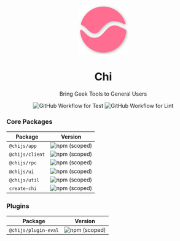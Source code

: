 <div align="center">
  <img src="assets/logo.png" width="128px">
  <h1>Chi</h1>

Bring Geek Tools to General Users

![GitHub Workflow for Test](https://img.shields.io/github/workflow/status/thezzisu/chi/Build%20and%20Test?label=test&style=flat-square)
![GitHub Workflow for Lint](https://img.shields.io/github/workflow/status/thezzisu/chi/Lint?label=lint&style=flat-square)

</div>

### Core Packages

| Package         | Version                                                                       |
| --------------- | ----------------------------------------------------------------------------- |
| `@chijs/app`    | ![npm (scoped)](https://img.shields.io/npm/v/@chijs/app?style=flat-square)    |
| `@chijs/client` | ![npm (scoped)](https://img.shields.io/npm/v/@chijs/client?style=flat-square) |
| `@chijs/rpc`    | ![npm (scoped)](https://img.shields.io/npm/v/@chijs/rpc?style=flat-square)    |
| `@chijs/ui`     | ![npm (scoped)](https://img.shields.io/npm/v/@chijs/ui?style=flat-square)     |
| `@chijs/util`   | ![npm (scoped)](https://img.shields.io/npm/v/@chijs/util?style=flat-square)   |
| `create-chi`    | ![npm (scoped)](https://img.shields.io/npm/v/create-chi?style=flat-square)    |

### Plugins

| Package              | Version                                                                            |
| -------------------- | ---------------------------------------------------------------------------------- |
| `@chijs/plugin-eval` | ![npm (scoped)](https://img.shields.io/npm/v/@chijs/plugin-eval?style=flat-square) |

